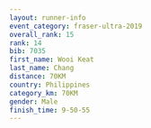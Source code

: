 ```yaml
---
layout: runner-info 
event_category: fraser-ultra-2019 
overall_rank: 15
rank: 14
bib: 7035
first_name: Wooi Keat
last_name: Chang
distance: 70KM
country: Philippines
category_km: 70KM
gender: Male
finish_time: 9-50-55
---
```

